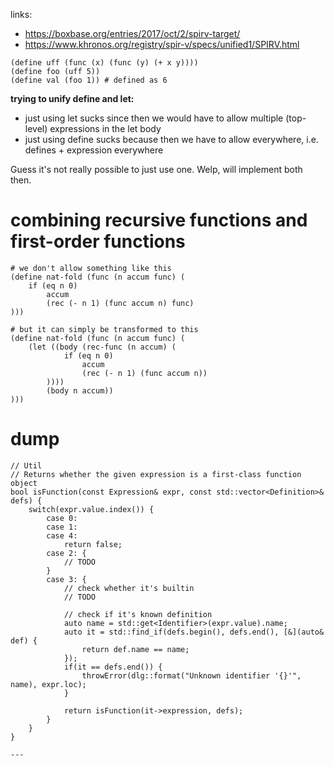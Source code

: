 links:
- https://boxbase.org/entries/2017/oct/2/spirv-target/
- https://www.khronos.org/registry/spir-v/specs/unified1/SPIRV.html

```
(define uff (func (x) (func (y) (+ x y))))
(define foo (uff 5))
(define val (foo 1)) # defined as 6
```

__trying to unify define and let:__

- just using let sucks since then we would have to allow multiple
  (top-level) expressions in the let body
- just using define sucks because then we have to allow everywhere,
  i.e. defines + expression everywhere

Guess it's not really possible to just use one. Welp, will implement
both then.

# combining recursive functions and first-order functions

```
# we don't allow something like this
(define nat-fold (func (n accum func) (
	if (eq n 0)
		accum
		(rec (- n 1) (func accum n) func)
)))

# but it can simply be transformed to this
(define nat-fold (func (n accum func) (
	(let ((body (rec-func (n accum) (
			if (eq n 0)
				accum
				(rec (- n 1) (func accum n))
		))))
		(body n accum))
)))
```

# dump

```
// Util
// Returns whether the given expression is a first-class function object
bool isFunction(const Expression& expr, const std::vector<Definition>& defs) {
	switch(expr.value.index()) {
		case 0:
		case 1:
		case 4:
			return false;
		case 2: {
			// TODO
		}
		case 3: {
			// check whether it's builtin
			// TODO

			// check if it's known definition
			auto name = std::get<Identifier>(expr.value).name;
			auto it = std::find_if(defs.begin(), defs.end(), [&](auto& def) {
				return def.name == name;
			});
			if(it == defs.end()) {
				throwError(dlg::format("Unknown identifier '{}'", name), expr.loc);
			}

			return isFunction(it->expression, defs);
		}
	}
}

---
